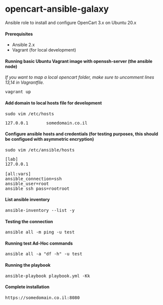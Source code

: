 # opencart-ansible-galaxy
Ansible role to install and configure OpenCart 3.x on Ubuntu 20.x


#### Prerequisites
- Ansible 2.x
- Vagrant (for local development)


#### Running basic Ubuntu Vagrant image with openssh-server (the ansible node)

*If you want to map a local opencart folder, make sure to uncomment lines 13,14 in Vagrantfile.*

<pre>
vagrant up
</pre>


#### Add domain to local hosts file for development
<pre>
sudo vim /etc/hosts
</pre>

<pre>
127.0.0.1       somedomain.co.il
</pre>

#### Configure ansible hosts and credentials (for testing purposes, this should be configued with asymmetric encryption) 
<pre>
sudo vim /etc/ansible/hosts
</pre>


<pre>
[lab]
127.0.0.1

[all:vars]
ansible_connection=ssh
ansible_user=root
ansible_ssh_pass=rootroot
</pre>


#### List ansible inventory
<pre>
ansible-inventory --list -y
</pre>


#### Testing the connection
<pre>
ansible all -m ping -u test
</pre>


#### Running test Ad-Hoc commands
<pre>
ansible all -a "df -h" -u test
</pre>


#### Running the playbook
<pre>
ansible-playbook playbook.yml -Kk
</pre>


#### Complete installation
<pre>
https://somedomain.co.il:8080
</pre>